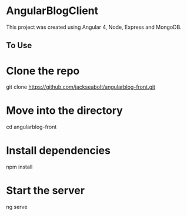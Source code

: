 # AngularBlogClient

This project was created using Angular 4, Node, Express and MongoDB. 

## To Use

# Clone the repo
git clone https://github.com/jackseabolt/angularblog-front.git

# Move into the directory
cd angularblog-front

# Install dependencies
npm install

# Start the server
ng serve
